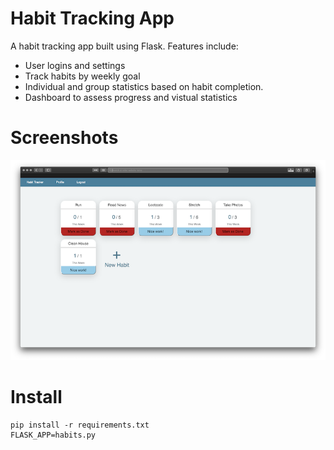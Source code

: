 # Habit Tracking App

A habit tracking app built using Flask. Features include:
* User logins and settings
* Track habits by weekly goal
* Individual and group statistics based on habit completion.
* Dashboard to assess progress and vistual statistics

# Screenshots
![Home Page](docs/home_screenshot.png)


# Install

```
pip install -r requirements.txt
FLASK_APP=habits.py
```


